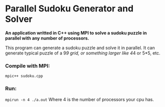 # Parallel Sudoku Generator and Solver

**An application writted in C++ using MPI to solve a sudoku puzzle in parallel with any number of processors.**

This program can generate a sudoku puzzle and solve it in parallel. It can generate typical puzzle of a 9*9 grid, or something larger like 4*4 or 5*5, etc.

### Compile with MPI:

`mpic++ sudoku.cpp`

### Run:

`mpirun -n 4 ./a.out`
Where 4 is the number of processors your cpu has.